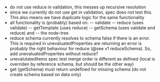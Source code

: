 -   do not use reduce in validation, this messes up recursive resolution
-   since we currently do not use get in validation, spec does not test this. This also means we have duplicate logic for the same functionality
-   all functionality is (probably) based on:
    -- validate
    -- reduce (uses validate)
    -- getTemplate (uses reduce)
    -- getSchema (uses validate and reduce) and
    -- the node-tree
-   reduce schema currently resolves to schema false if there is an error. This is required in unevaluatedProperties are returning an error is probably the right behaviour for reduce (@see v1 reduceSchema). So, add unevaluatedProperties without reduce?
-   unevalutatedItems spec test merge order is different as defined (local is overriden by reference schema, but should be the other way)
-   get (getSchema) must return undefined for missing schema (do not create schema based on data only)
